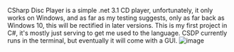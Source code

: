 CSharp Disc Player is a simple .net 3.1 CD player, unfortunately, it only works on Windows, and as far as my testing suggests, only as far back as Windows 10, this will be rectified in later versions.
This is my first project in C#, it's mostly just serving to get me used to the language.
CSDP currently runs in the terminal, but eventually it will come with a GUI.
![image](https://github.com/user-attachments/assets/7234e764-72ec-4a51-89aa-623bde94293c)

